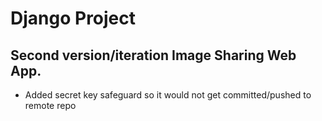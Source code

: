 # Django Project 
## Second version/iteration Image Sharing Web App.
- Added secret key safeguard so it would not get committed/pushed to remote repo

